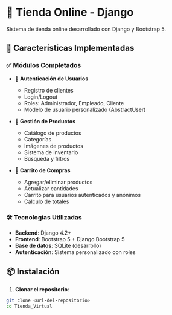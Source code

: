 # 🏪 Tienda Online - Django

Sistema de tienda online desarrollado con Django y Bootstrap 5.

## 🚀 Características Implementadas

### ✅ Módulos Completados
- **🔐 Autenticación de Usuarios**
  - Registro de clientes
  - Login/Logout
  - Roles: Administrador, Empleado, Cliente
  - Modelo de usuario personalizado (AbstractUser)

- **🏪 Gestión de Productos**
  - Catálogo de productos
  - Categorías
  - Imágenes de productos
  - Sistema de inventario
  - Búsqueda y filtros

- **🛒 Carrito de Compras**
  - Agregar/eliminar productos
  - Actualizar cantidades
  - Carrito para usuarios autenticados y anónimos
  - Cálculo de totales

### 🛠️ Tecnologías Utilizadas
- **Backend**: Django 4.2+
- **Frontend**: Bootstrap 5 + Django Bootstrap 5
- **Base de datos**: SQLite (desarrollo)
- **Autenticación**: Sistema personalizado con roles

## 📦 Instalación

1. **Clonar el repositorio**:
```bash
git clone <url-del-repositorio>
cd Tienda_Virtual